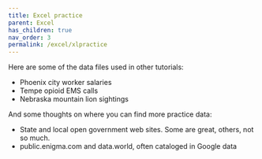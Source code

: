 ```yaml
---
title: Excel practice
parent: Excel
has_children: true
nav_order: 3
permalink: /excel/xlpractice
---
```


Here are some of the data files used in other tutorials:

* Phoenix city worker salaries
* Tempe opioid EMS calls
* Nebraska mountain lion sightings

And some thoughts on where you can find more practice data:

* State and local open government web sites. Some are great, others, not so much.
* public.enigma.com and data.world, often cataloged in Google data
